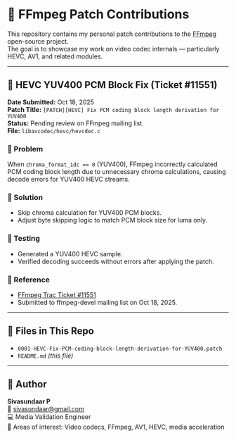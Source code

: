 # 🧩 FFmpeg Patch Contributions

This repository contains my personal patch contributions to the [FFmpeg](https://ffmpeg.org) open-source project.  
The goal is to showcase my work on video codec internals — particularly HEVC, AV1, and related modules.

---

## 📌 HEVC YUV400 PCM Block Fix (Ticket #11551)

**Date Submitted:** Oct 18, 2025  
**Patch Title:** `[PATCH][HEVC] Fix PCM coding block length derivation for YUV400`  
**Status:** Pending review on FFmpeg mailing list  
**File:** `libavcodec/hevc/hevcdec.c`

### 🐞 Problem
When `chroma_format_idc == 0` (YUV400), FFmpeg incorrectly calculated PCM coding block length due to unnecessary chroma calculations, causing decode errors for YUV400 HEVC streams.

### 🧪 Solution
- Skip chroma calculation for YUV400 PCM blocks.
- Adjust byte skipping logic to match PCM block size for luma only.

### 🧠 Testing
- Generated a YUV400 HEVC sample.  
- Verified decoding succeeds without errors after applying the patch.

### 🔗 Reference
- [FFmpeg Trac Ticket #11551](https://trac.ffmpeg.org/ticket/11551)
- Submitted to ffmpeg-devel mailing list on Oct 18, 2025.

---

## 📂 Files in This Repo
- `0001-HEVC-Fix-PCM-coding-block-length-derivation-for-YUV400.patch` 
- `README.md` *(this file)*

---

## 👤 Author
**Sivasundaar P**  
📧 sivasundaar@gmail.com  
💻 Media Validation Engineer  
🎯 Areas of interest: Video codecs, FFmpeg, AV1, HEVC, media acceleration

